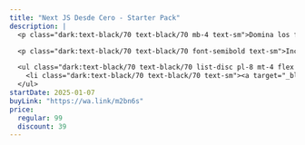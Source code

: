 ```yaml
---
title: "Next JS Desde Cero - Starter Pack"
description: |
  <p class="dark:text-black/70 text-black/70 mb-4 text-sm">Domina los fundamentos de Next.js desde cero y aprende a crear aplicaciones web rápidas, modernas y escalables.</p>

  <p class="dark:text-black/70 text-black/70 font-semibold text-sm">Incluye:</p>

  <ul class="dark:text-black/70 text-black/70 list-disc pl-8 mt-4 flex flex-col gap-2">
    <li class="dark:text-black/70 text-black/70 text-sm"><a target="_blank" class="underline underline-offset-4" href="/cursos/nextjs">Curso de Next JS desde cero</a></li>
  </ul>
startDate: 2025-01-07
buyLink: "https://wa.link/m2bn6s"
price:
  regular: 99
  discount: 39
---
```

